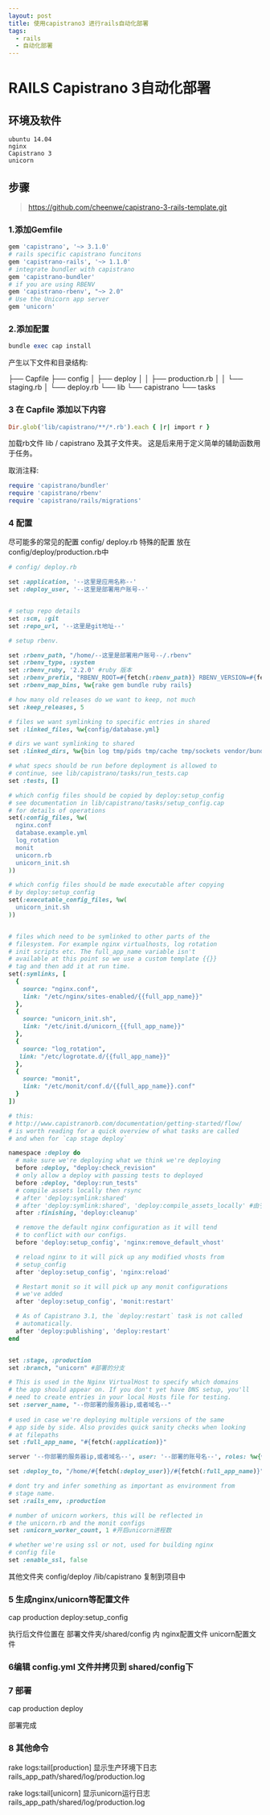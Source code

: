 ```yaml
---
layout: post 
title: 使用capistrano3 进行rails自动化部署
tags:
  - rails
  - 自动化部署
---
```

 
 # RAILS Capistrano 3自动化部署

## 环境及软件
	ubuntu 14.04
	nginx
	Capistrano 3
	unicorn

## 步骤

>https://github.com/cheenwe/capistrano-3-rails-template.git

### 1.添加Gemfile

```ruby
gem 'capistrano', '~> 3.1.0'
# rails specific capistrano funcitons
gem 'capistrano-rails', '~> 1.1.0'
# integrate bundler with capistrano
gem 'capistrano-bundler'
# if you are using RBENV
gem 'capistrano-rbenv', "~> 2.0"
# Use the Unicorn app server
gem 'unicorn'
```
### 2.添加配置 

```ruby
bundle exec cap install
```
产生以下文件和目录结构:

├── Capfile
├── config
│   ├── deploy
│   │   ├── production.rb
│   │   └── staging.rb
│   └── deploy.rb
└── lib
    └── capistrano
            └── tasks

### 3 在 Capfile 添加以下内容
```ruby
Dir.glob('lib/capistrano/**/*.rb').each { |r| import r }
```
加载rb文件 lib / capistrano
及其子文件夹。 这是后来用于定义简单的辅助函数用于任务。

取消注释:

```ruby
require 'capistrano/bundler'
require 'capistrano/rbenv'
require 'capistrano/rails/migrations'
```
 
### 4 配置
尽可能多的常见的配置 config/ deploy.rb
特殊的配置 放在 config/deploy/production.rb中

```ruby
# config/ deploy.rb

set :application, '--这里是应用名称--'
set :deploy_user, '--这里是部署用户账号--'


# setup repo details
set :scm, :git
set :repo_url, '--这里是git地址--'

# setup rbenv.

set :rbenv_path, "/home/--这里是部署用户账号--/.rbenv"
set :rbenv_type, :system
set :rbenv_ruby, '2.2.0' #ruby 版本
set :rbenv_prefix, "RBENV_ROOT=#{fetch(:rbenv_path)} RBENV_VERSION=#{fetch(:rbenv_ruby)} #{fetch(:rbenv_path)}/bin/rbenv exec"
set :rbenv_map_bins, %w{rake gem bundle ruby rails}

# how many old releases do we want to keep, not much
set :keep_releases, 5

# files we want symlinking to specific entries in shared
set :linked_files, %w{config/database.yml}

# dirs we want symlinking to shared
set :linked_dirs, %w{bin log tmp/pids tmp/cache tmp/sockets vendor/bundle public/system}

# what specs should be run before deployment is allowed to
# continue, see lib/capistrano/tasks/run_tests.cap
set :tests, []

# which config files should be copied by deploy:setup_config
# see documentation in lib/capistrano/tasks/setup_config.cap
# for details of operations
set(:config_files, %w(
  nginx.conf
  database.example.yml
  log_rotation
  monit
  unicorn.rb
  unicorn_init.sh
))

# which config files should be made executable after copying
# by deploy:setup_config
set(:executable_config_files, %w(
  unicorn_init.sh
))


# files which need to be symlinked to other parts of the
# filesystem. For example nginx virtualhosts, log rotation
# init scripts etc. The full_app_name variable isn't
# available at this point so we use a custom template {{}}
# tag and then add it at run time.
set(:symlinks, [
  {
    source: "nginx.conf",
    link: "/etc/nginx/sites-enabled/{{full_app_name}}"
  },
  {
    source: "unicorn_init.sh",
    link: "/etc/init.d/unicorn_{{full_app_name}}"
  },
  {
    source: "log_rotation",
   link: "/etc/logrotate.d/{{full_app_name}}"
  },
  {
    source: "monit",
    link: "/etc/monit/conf.d/{{full_app_name}}.conf"
  }
])

# this:
# http://www.capistranorb.com/documentation/getting-started/flow/
# is worth reading for a quick overview of what tasks are called
# and when for `cap stage deploy`

namespace :deploy do
  # make sure we're deploying what we think we're deploying
  before :deploy, "deploy:check_revision"
  # only allow a deploy with passing tests to deployed
  before :deploy, "deploy:run_tests"
  # compile assets locally then rsync
  # after 'deploy:symlink:shared'
  # after 'deploy:symlink:shared', 'deploy:compile_assets_locally' #由于我只提供api接口取消使用asset文件
  after :finishing, 'deploy:cleanup'

  # remove the default nginx configuration as it will tend
  # to conflict with our configs.
  before 'deploy:setup_config', 'nginx:remove_default_vhost'

  # reload nginx to it will pick up any modified vhosts from
  # setup_config
  after 'deploy:setup_config', 'nginx:reload'

  # Restart monit so it will pick up any monit configurations
  # we've added
  after 'deploy:setup_config', 'monit:restart'

  # As of Capistrano 3.1, the `deploy:restart` task is not called
  # automatically.
  after 'deploy:publishing', 'deploy:restart'
end

```

```ruby

set :stage, :production
set :branch, "unicorn" #部署的分支

# This is used in the Nginx VirtualHost to specify which domains
# the app should appear on. If you don't yet have DNS setup, you'll
# need to create entries in your local Hosts file for testing.
set :server_name, "--你部署的服务器ip,或者域名--"
 
# used in case we're deploying multiple versions of the same
# app side by side. Also provides quick sanity checks when looking
# at filepaths
set :full_app_name, "#{fetch(:application)}"

server '--你部署的服务器ip,或者域名--', user: '--部署的账号名--', roles: %w{web app db}, primary: true

set :deploy_to, "/home/#{fetch(:deploy_user)}/#{fetch(:full_app_name)}"

# dont try and infer something as important as environment from
# stage name.
set :rails_env, :production

# number of unicorn workers, this will be reflected in
# the unicorn.rb and the monit configs
set :unicorn_worker_count, 1 #开启unicorn进程数

# whether we're using ssl or not, used for building nginx
# config file
set :enable_ssl, false 


```

其他文件夹
config/deploy
/lib/capistrano
复制到项目中


### 5 生成nginx/unicorn等配置文件

cap production deploy:setup_config

执行后文件位置在 部署文件夹/shared/config 内
nginx配置文件
unicorn配置文件

### 6编辑 config.yml 文件并拷贝到 shared/config下

### 7 部署 

cap production deploy

部署完成

### 8 其他命令
rake logs:tail[production]
显示生产环境下日志 rails_app_path/shared/log/production.log

rake logs:tail[unicorn]
显示unicorn运行日志 rails_app_path/shared/log/production.log 

